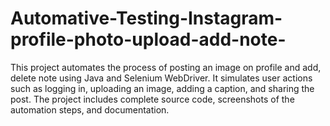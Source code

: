 # Automative-Testing-Instagram-profile-photo-upload-add-note-
This project automates the process of posting an image on profile and add, delete note using Java and Selenium WebDriver. It simulates user actions such as logging in, uploading an image, adding a caption, and sharing the post. The project includes complete source code, screenshots of the automation steps, and documentation.
